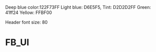 Deep blue color:122F73FF
Light blue: D6E5F5, Tint: D2D2D2FF
Green: 41ff24
Yellow: FFBF00

Header font size: 80 

# FB_UI
